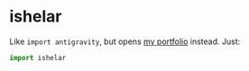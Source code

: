 # ishelar

Like `import antigravity`, but opens [my portfolio](https://www.saurhub.in) instead. Just:

```python
import ishelar
